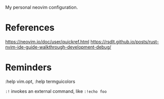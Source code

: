 My personal neovim configuration.

# References

https://neovim.io/doc/user/quickref.html
https://rsdlt.github.io/posts/rust-nvim-ide-guide-walkthrough-development-debug/

# Reminders

:help vim.opt, :help termguicolors

`:!` invokes an external command, like `:!echo foo`
